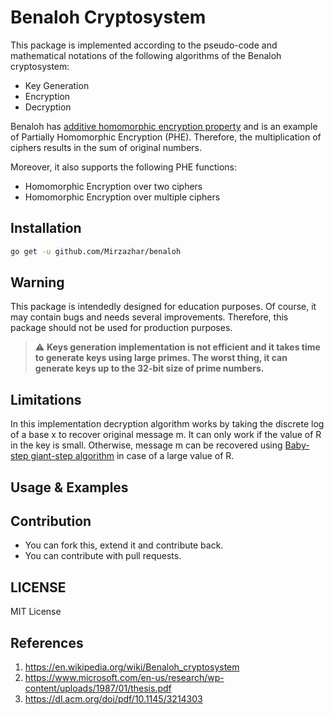 # Benaloh Cryptosystem
This package is implemented according to the pseudo-code and mathematical notations of the following algorithms of the Benaloh cryptosystem:
 - Key Generation
 - Encryption
 - Decryption

Benaloh has [additive homomorphic encryption property](https://dl.acm.org/doi/pdf/10.1145/3214303) and is an example of Partially Homomorphic Encryption (PHE). Therefore, the multiplication of ciphers results in the sum of original numbers.

Moreover, it also supports the following PHE functions:
- Homomorphic Encryption over two ciphers
- Homomorphic Encryption over multiple ciphers



## Installation
```sh
go get -u github.com/Mirzazhar/benaloh
```
## Warning
This package is intendedly designed for education purposes. Of course, it may contain bugs and needs several improvements. Therefore, this package should not be used for production purposes.
> :warning: **Keys generation implementation is not efficient and it takes time to generate keys using large primes. The worst thing, it can generate keys up to the 32-bit size of prime numbers.**
## Limitations
In this implementation decryption algorithm works by taking the discrete log of a base x to recover original message m. It can only work if the value of R in the key is small. Otherwise, message m can be recovered using [Baby-step giant-step algorithm](https://en.wikipedia.org/wiki/Baby-step_giant-step) in case of a large value of R.
## Usage & Examples
## Contribution
* You can fork this, extend it and contribute back.
* You can contribute with pull requests.
## LICENSE
MIT License
## References
1. https://en.wikipedia.org/wiki/Benaloh_cryptosystem
2. https://www.microsoft.com/en-us/research/wp-content/uploads/1987/01/thesis.pdf
3. https://dl.acm.org/doi/pdf/10.1145/3214303
